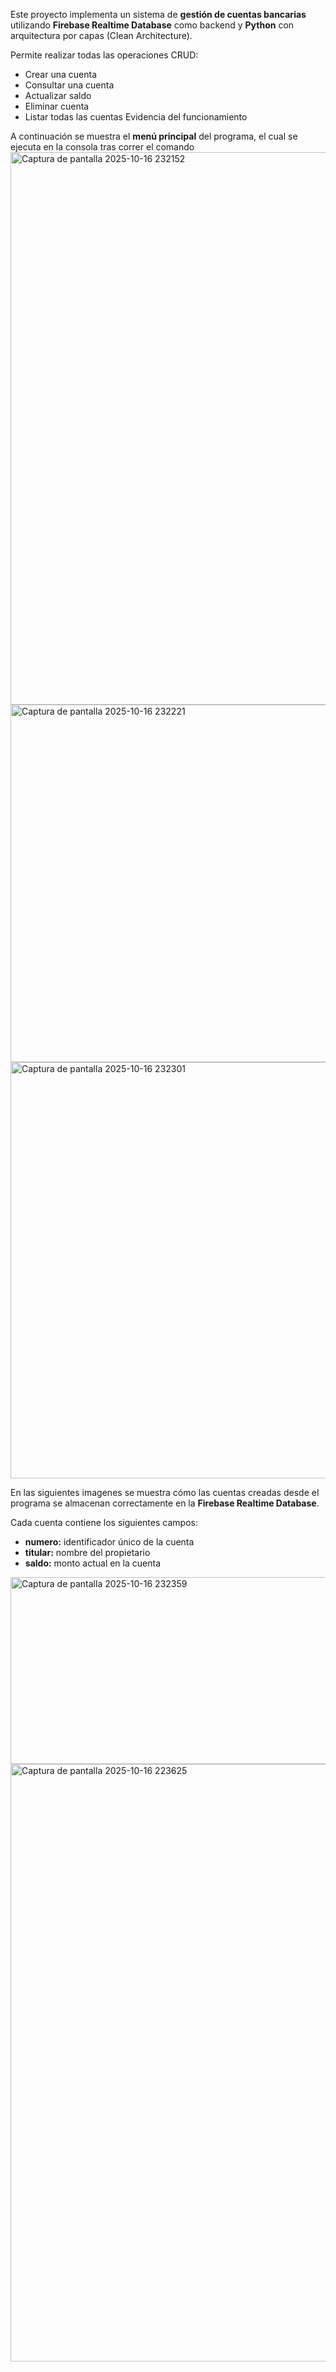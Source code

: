 Este proyecto implementa un sistema de **gestión de cuentas bancarias** utilizando **Firebase Realtime Database** como backend y **Python** con arquitectura por capas (Clean Architecture).

Permite realizar todas las operaciones CRUD:
- Crear una cuenta
- Consultar una cuenta
- Actualizar saldo
- Eliminar cuenta
- Listar todas las cuentas
Evidencia del funcionamiento

A continuación se muestra el **menú principal** del programa, el cual se ejecuta en la consola tras correr el comando
<img width="1155" height="884" alt="Captura de pantalla 2025-10-16 232152" src="https://github.com/user-attachments/assets/92bc9f07-cf8b-440a-ae56-10391f97afae" />
<img width="735" height="572" alt="Captura de pantalla 2025-10-16 232221" src="https://github.com/user-attachments/assets/879d5a24-743a-4ad2-a15d-1ced6a700e3d" />
<img width="1310" height="666" alt="Captura de pantalla 2025-10-16 232301" src="https://github.com/user-attachments/assets/3d6601e0-ffec-4226-93fe-1118e791591f" />

En las siguientes imagenes se muestra cómo las cuentas creadas desde el programa se almacenan correctamente en la **Firebase Realtime Database**.

Cada cuenta contiene los siguientes campos:
- **numero:** identificador único de la cuenta  
- **titular:** nombre del propietario  
- **saldo:** monto actual en la cuenta  

<img width="559" height="299" alt="Captura de pantalla 2025-10-16 232359" src="https://github.com/user-attachments/assets/701f5ac7-8783-42a3-8e94-94d1fd957571" />
<img width="1916" height="956" alt="Captura de pantalla 2025-10-16 223625" src="https://github.com/user-attachments/assets/09b57e11-86d0-49ee-8689-012c80386ba6" />
